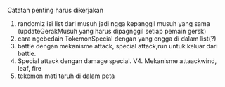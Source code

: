 Catatan penting harus dikerjakan

1. randomiz isi list dari musuh jadi ngga kepanggil musuh yang sama (updateGerakMusuh yang harus dipagnggil setiap pemain gersk)
2. cara ngebedain TokemonSpecial dengan yang engga di dalam list(?)
2. battle dengan mekanisme attack, special attack,run untuk keluar dari battle.
3. Special attack dengan damage special.
V4. Mekanisme attaackwind, leaf, fire
5. tekemon mati taruh di dalam peta